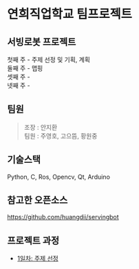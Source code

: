 # 연희직업학교 팀프로젝트
## 서빙로봇 프로젝트
첫째 주 - 주제 선정 및 기획, 계획 <br/>
둘째 주 - 맵핑 <br/>
셋째 주 - <br/>
넷째 주 - <br/>

## 팀원
> 조장 : 안지환 <br/>
> 팀원 : 주영호, 고으뜸, 황원중
## 기술스택
Python, C, Ros, Opencv, Qt, Arduino
## 참고한 오픈소스
https://github.com/huangdii/servingbot
## 프로젝트 과정
- [1일차: 주제 선정](20230627.md)
